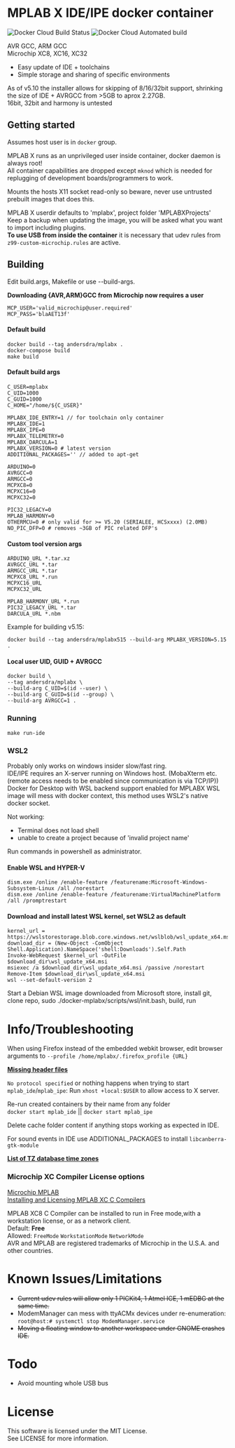 # MPLAB X IDE/IPE docker container 

![Docker Cloud Build Status](https://img.shields.io/docker/cloud/build/andersdra/mplabx?style=plastic)
![Docker Cloud Automated build](https://img.shields.io/docker/cloud/automated/andersdra/mplabx?style=plastic)

AVR GCC, ARM GCC  
Microchip XC8, XC16, XC32

- Easy update of IDE + toolchains  
- Simple storage and sharing of specific environments

As of v5.10 the installer allows for skipping of 8/16/32bit support, shrinking the size of IDE + AVRGCC from >5GB to aprox 2.27GB.  
16bit, 32bit and harmony is untested  

## Getting started

Assumes host user is in `docker` group.

MPLAB X runs as an unprivileged user inside container, docker daemon is always root!  
All container capabilities are dropped except `mknod` which is needed for replugging of development boards/programmers to work.

Mounts the hosts X11 socket read-only so beware, never use untrusted prebuilt images that does this.  

MPLAB X userdir defaults to 'mplabx', project folder 'MPLABXProjects'  
Keep a backup when updating the image, you will be asked what you want to import including plugins.  
**To use USB from inside the container** it is necessary that udev rules from `z99-custom-microchip.rules` are active.


## Building  

Edit build.args, Makefile or use --build-args.  

**Downloading {AVR,ARM}GCC from Microchip now requires a user**  

    MCP_USER='valid_microchip@user.required'
    MCP_PASS='blaAET13f'
    
#### Default build

	docker build --tag andersdra/mplabx .
	docker-compose build
	make build

#### Default build args

	C_USER=mplabx
	C_UID=1000
	C_GUID=1000
    C_HOME="/home/${C_USER}"

    MPLABX_IDE_ENTRY=1 // for toolchain only container
	MPLABX_IDE=1
    MPLABX_IPE=0
    MPLABX_TELEMETRY=0
    MPLABX_DARCULA=1
    MPLABX_VERSION=0 # latest version
    ADDITIONAL_PACKAGES='' // added to apt-get
    
    ARDUINO=0
	AVRGCC=0
	ARMGCC=0
	MCPXC8=0
	MCPXC16=0
	MCPXC32=0

	PIC32_LEGACY=0
	MPLAB_HARMONY=0
	OTHERMCU=0 # only valid for >= V5.20 (SERIALEE, HCSxxxx) (2.0MB)
	NO_PIC_DFP=0 # removes ~3GB of PIC related DFP's
	
#### Custom tool version args
    
    ARDUINO_URL *.tar.xz
	AVRGCC_URL *.tar
	ARMGCC_URL *.tar
	MCPXC8_URL *.run
	MCPXC16_URL
	MCPXC32_URL
	
	MPLAB_HARMONY_URL *.run
	PIC32_LEGACY_URL *.tar
	DARCULA_URL	*.nbm

Example for building v5.15:

`docker build --tag andersdra/mplabx515 --build-arg MPLABX_VERSION=5.15 .`

#### Local user UID, GUID + AVRGCC

	docker build \
	--tag andersdra/mplabx \
	--build-arg C_UID=$(id --user) \
	--build-arg C_GUID=$(id --group) \
	--build-arg AVRGCC=1 .
	
### Running

	make run-ide

### WSL2  
Probably only works on windows insider slow/fast ring.  
IDE/IPE requires an X-server running on Windows host. (MobaXterm etc. (remote access needs to be enabled since communication is via TCP/IP))  
Docker for Desktop with WSL backend support enabled for MPLABX WSL image will mess with docker context, this method uses WSL2's native docker socket.  

Not working:  
- Terminal does not load shell  
- unable to create a project because of 'invalid project name'

Run commands in powershell as administrator.  

#### Enable WSL and HYPER-V  
	dism.exe /online /enable-feature /featurename:Microsoft-Windows-Subsystem-Linux /all /norestart
	dism.exe /online /enable-feature /featurename:VirtualMachinePlatform /all /promptrestart  

#### Download and install latest WSL kernel, set WSL2 as default  
	kernel_url = https://wslstorestorage.blob.core.windows.net/wslblob/wsl_update_x64.msi
	download_dir = (New-Object -ComObject Shell.Application).NameSpace('shell:Downloads').Self.Path
	Invoke-WebRequest $kernel_url -OutFile $download_dir\wsl_update_x64.msi
	msiexec /a $download_dir\wsl_update_x64.msi /passive /norestart
	Remove-Item $download_dir\wsl_update_x64.msi
	wsl --set-default-version 2

Start a Debian WSL image downloaded from Microsoft store, install git, clone repo, sudo ./docker-mplabx/scripts/wsl/init.bash, build, run
	

# Info/Troubleshooting

When using Firefox instead of the embedded webkit browser, edit browser arguments to `--profile /home/mplabx/.firefox_profile {URL}`  

[**Missing header files**](doc/header_include_path.png)

`No protocol specified` or nothing happens when trying to start `mplab_ide`/`mplab_ipe`: Run `xhost +local:$USER` to allow access to X server.

Re-run created containers by their name from any folder  
`docker start mplab_ide` || `docker start mplab_ipe`

Delete cache folder content if anything stops working as expected in IDE.

For sound events in IDE use ADDITIONAL_PACKAGES to install `libcanberra-gtk-module`  

[**List of TZ database time zones**](https://en.wikipedia.org/wiki/List_of_tz_database_time_zones) 

### Microchip XC Compiler License options

[Microchip MPLAB](https://www.microchip.com/mplab)  
[Installing and Licensing MPLAB XC C Compilers](https://www.microchip.com/mymicrochip/filehandler.aspx?ddocname=en557685)

MPLAB XC8 C Compiler can be installed to run in Free mode,with a workstation license, or as a network client.  
Default: **Free**  
Allowed: `FreeMode` `WorkstationMode` `NetworkMode`  
AVR and MPLAB are registered trademarks of Microchip in the U.S.A. and other countries.  

# Known Issues/Limitations

- ~~Current udev rules will allow only 1 PICKit4, 1 Atmel ICE, 1 mEDBG at the same time.~~  
- ModemManager can mess with ttyACMx devices under re-enumeration:  
`root@host:# systemctl stop ModemManager.service`  
- ~~Moving a floating window to another workspace under GNOME crashes IDE.~~

# Todo

- Avoid mounting whole USB bus


# License

This software is licensed under the MIT License.  
See LICENSE for more information.
